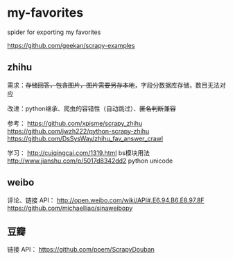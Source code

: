 # my-favorites
spider for exporting my favorites

https://github.com/geekan/scrapy-examples

## zhihu

需求：~~存储回答，包含图片，图片需要另存本地~~，字段分数据库存储，数目无法对应

改进：python继承、爬虫的容错性（自动跳过）、~~匿名判断兼容~~

参考：
https://github.com/xpisme/scrapy_zhihu
https://github.com/jwzh222/python-scrapy-zhihu
https://github.com/DsSysWay/zhihu_fav_answer_crawl

学习：
http://cuiqingcai.com/1319.html bs模块用法
http://www.jianshu.com/p/5017d8342dd2  python unicode

## weibo

评论、链接
API：
http://open.weibo.com/wiki/API#.E6.94.B6.E8.97.8F
https://github.com/michaelliao/sinaweibopy

## 豆瓣

链接
API：
https://github.com/poem/ScrapyDouban

